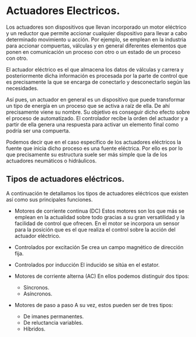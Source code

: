 # Actuadores Electricos.
Los actuadores son dispositivos que llevan incorporado un motor eléctrico y un reductor que permite accionar cualquier dispositivo para llevar a cabo determinado movimiento u acción. Por ejemplo, se emplean en la industria para accionar compuertas, válculas y en general diferentes elementos que ponen en comunicación un proceso con otro o un estado de un proceso con otro.

El actuador eléctrico es el que almacena los datos de válculas y carrera y posteriormente dicha información es procesada por la parte de control que es precisamente la que se encarga de conectarlo y desconectarlo según las necesidades.

Así pues, un actuador en general es un dispositivo que puede transformar un tipo de energía en un proceso que se activa a raíz de ella. De ahí precisamente viene su nombre. Su objetivo es conseguir dicho efecto sobre el proceso de automatizado. El controlador recibe la orden del actuador y a partir de ella genera una respuesta para activar un elemento final como podría ser una compuerta.

Podemos decir que en el caso específico de los actuadores eléctricos la fuente que inicia dicho proceso es una fuente eléctrica. Por ello es por lo que precisamente su estructura suele ser más simple que la de los actuadores neumáticos o hidráulicos.

## Tipos de actuadores eléctricos.
A continuación te detallamos los tipos de actuadores eléctricos que existen así como sus principales funciones.

- Motores de corriente continua (DC)
Estos motores son los que más se emplean en la actualidad sobre todo gracias a su gran versatilidad y la facilidad de control que ofrecen. En el motor se incorpora un sensor para la posición que es el que realiza el control sobre la acción del actuador eléctrico.

- Controlados por excitación
Se crea un campo magnético de dirección fija.

- Controlados por inducción
El inducido se sitúa en el estator.

- Motores de corriente alterna (AC)
En ellos podemos distinguir dos tipos:

    - Síncronos.
    - Asíncronos.

- Motores de paso a paso
A su vez, estos pueden ser de tres tipos:

    - De imanes permanentes.
    - De reluctancia variables.
    - Híbridos.